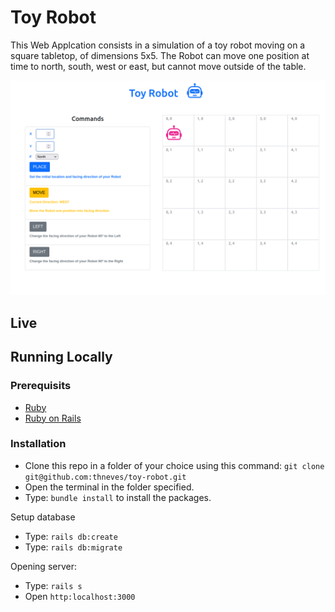# Toy Robot

This Web Applcation consists in a simulation of a toy robot moving on a square tabletop, of dimensions 5x5. The Robot can move one position at time to north, south, west or east, but cannot move outside of the table.


![Screenshot](./robot.png)

## Live


## Running Locally

### Prerequisits

- [Ruby](https://www.ruby-lang.org/en/)
- [Ruby on Rails](https://rubyonrails.org/)

### Installation

- Clone this repo in a folder of your choice using this command: `git clone git@github.com:thneves/toy-robot.git`
- Open the terminal in the folder specified.
- Type: `bundle install` to install the packages.

Setup database

 - Type:  `rails db:create`
 - Type:   `rails db:migrate`


Opening server:

- Type: `rails s`
- Open `http:localhost:3000`